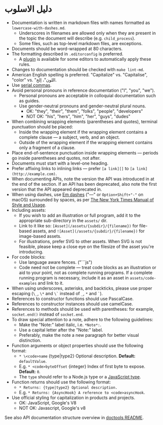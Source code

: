 # دليل الاسلوب

* Documentation is written in markdown files with names formatted as `lowercase-with-dashes.md`. 
  * Underscores in filenames are allowed only when they are present in the topic the document will describe (e.g. `child_process`).
  * Some files, such as top-level markdown files, are exceptions.
* Documents should be word-wrapped at 80 characters.
* The formatting described in `.editorconfig` is preferred. 
  * A [plugin](http://editorconfig.org/#download) is available for some editors to automatically apply these rules.
* Changes to documentation should be checked with `make lint-md`.
* American English spelling is preferred. "Capitalize" vs. "Capitalise", "color" vs. "اللون"، إلخ.
* Use [serial commas](https://en.wikipedia.org/wiki/Serial_comma).
* Avoid personal pronouns in reference documentation ("I", "you", "we"). 
  * Personal pronouns are acceptable in colloquial documentation such as guides.
  * Use gender-neutral pronouns and gender-neutral plural nouns. 
    * OK: "they", "their", "them", "folks", "people", "developers"
    * NOT OK: "his", "hers", "him", "her", "guys", "dudes"
* When combining wrapping elements (parentheses and quotes), terminal punctuation should be placed: 
  * Inside the wrapping element if the wrapping element contains a complete clause — a subject, verb, and an object.
  * Outside of the wrapping element if the wrapping element contains only a fragment of a clause.
* Place end-of-sentence punctuation inside wrapping elements — periods go inside parentheses and quotes, not after.
* Documents must start with a level-one heading.
* Prefer affixing links to inlining links — prefer `[a link][]` to `[a link](http://example.com)`.
* When documenting APIs, note the version the API was introduced in at the end of the section. If an API has been deprecated, also note the first version that the API appeared deprecated in.
* When using dashes, use [Em dashes](https://en.wikipedia.org/wiki/Dash#Em_dash) ("—" or `Option+Shift+"-"` on macOS) surrounded by spaces, as per [The New York Times Manual of Style and Usage](https://en.wikipedia.org/wiki/The_New_York_Times_Manual_of_Style_and_Usage).
* Including assets: 
  * If you wish to add an illustration or full program, add it to the appropriate sub-directory in the `assets/` dir.
  * Link to it like so: `[Asset](/assets/{subdir}/{filename})` for file-based assets, and `![Asset](/assets/{subdir}/{filename})` for image-based assets.
  * For illustrations, prefer SVG to other assets. When SVG is not feasible, please keep a close eye on the filesize of the asset you're introducing.
* For code blocks: 
  * Use language aware fences. ("```js")
  * Code need not be complete — treat code blocks as an illustration or aid to your point, not as complete running programs. If a complete running program is necessary, include it as an asset in `assets/code-examples` and link to it.
* When using underscores, asterisks, and backticks, please use proper escaping (`\_`, `\*` and `` \` `` instead of `_`, `*` and `` ` ``).
* References to constructor functions should use PascalCase.
* References to constructor instances should use camelCase.
* References to methods should be used with parentheses: for example, `socket.end()` instead of `socket.end`.
* To draw special attention to a note, adhere to the following guidelines: 
  * Make the "Note:" label italic, i.e. `*Note*:`.
  * Use a capital letter after the "Note:" label.
  * Preferably, make the note a new paragraph for better visual distinction.
* Function arguments or object properties should use the following format: 
  * `* \<code>name` {type|type2} Optional description. **Default:** `defaultValue`.</code>
  * E.g. `* <code>byteOffset` {integer} Index of first byte to expose. **Default:** `0`.</code>
  * The `type` should refer to a Node.js type or a [JavaScript type](https://developer.mozilla.org/en-US/docs/Web/JavaScript/Guide/Grammar_and_types#Data_structures_and_types).
* Function returns should use the following format: 
  * `* Returns: {type|type2} Optional description.`
  * E.g. `* Returns: {AsyncHook} A reference to <code>asyncHook`.</code>
* Use official styling for capitalization in products and projects. 
  * OK: JavaScript, Google's V8
  * NOT OK: Javascript, Google's v8

See also API documentation structure overview in [doctools README](../tools/doc/README.md).